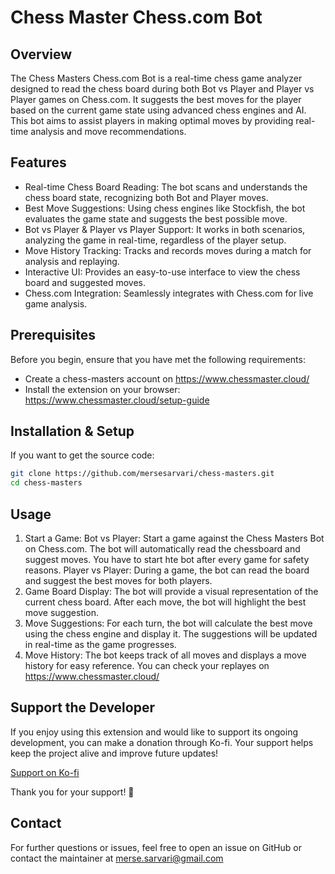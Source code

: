 # Chess Master Chess.com Bot

## Overview

The Chess Masters Chess.com Bot is a real-time chess game analyzer designed to read the chess board during both Bot vs Player and Player vs Player games on Chess.com. It suggests the best moves for the player based on the current game state using advanced chess engines and AI. This bot aims to assist players in making optimal moves by providing real-time analysis and move recommendations.

## Features

- Real-time Chess Board Reading: The bot scans and understands the chess board state, recognizing both Bot and Player moves.
- Best Move Suggestions: Using chess engines like Stockfish, the bot evaluates the game state and suggests the best possible move.
- Bot vs Player & Player vs Player Support: It works in both scenarios, analyzing the game in real-time, regardless of the player setup.
- Move History Tracking: Tracks and records moves during a match for analysis and replaying.
- Interactive UI: Provides an easy-to-use interface to view the chess board and suggested moves.
- Chess.com Integration: Seamlessly integrates with Chess.com for live game analysis.

## Prerequisites

Before you begin, ensure that you have met the following requirements:

- Create a chess-masters account on https://www.chessmaster.cloud/
- Install the extension on your browser: https://www.chessmaster.cloud/setup-guide

## Installation & Setup

If you want to get the source code:

```bash
git clone https://github.com/mersesarvari/chess-masters.git
cd chess-masters
```

## Usage

1. Start a Game:
   Bot vs Player: Start a game against the Chess Masters Bot on Chess.com. The bot will automatically read the chessboard and suggest moves. You have to start hte bot after every game for safety reasons.
   Player vs Player: During a game, the bot can read the board and suggest the best moves for both players.
2. Game Board Display:
   The bot will provide a visual representation of the current chess board.
   After each move, the bot will highlight the best move suggestion.
3. Move Suggestions:
   For each turn, the bot will calculate the best move using the chess engine and display it.
   The suggestions will be updated in real-time as the game progresses.
4. Move History:
   The bot keeps track of all moves and displays a move history for easy reference.
   You can check your replayes on https://www.chessmaster.cloud/

## Support the Developer

If you enjoy using this extension and would like to support its ongoing development, you can make a donation through Ko-fi. Your support helps keep the project alive and improve future updates!

[Support on Ko-fi](https://ko-fi.com/yourusername)

Thank you for your support! 🙏

## Contact

For further questions or issues, feel free to open an issue on GitHub or contact the maintainer at merse.sarvari@gmail.com
